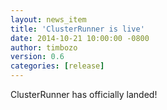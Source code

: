 ```yaml
---
layout: news_item
title: 'ClusterRunner is live'
date: 2014-10-21 10:00:00 -0800
author: timbozo
version: 0.6 
categories: [release]
---
```

ClusterRunner has officially landed!

